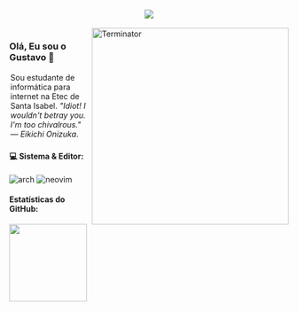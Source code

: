 <br>
<div align="center">
    <img src="https://readme-typing-svg.herokuapp.com?font=Tiny5&size=40&duration=4000&pause=1000&color=FFFFFF&width=500&lines=%3Ch1%3EHello%2C+World!%3C%2Fh1%3E" />
</div>
<br>

<img src="https://github.com/user-attachments/assets/a802aa11-a3ca-4e4b-a836-3c56c2668752" alt="Terminator" min-width="400px" max-width="400px" width="355px" align="right">

<h3>
    Olá, Eu sou o Gustavo 🫩
</h3>

<p align="left" style="padding: 2px;"> 
    Sou estudante de informática para internet na Etec de Santa Isabel. <i>"Idiot! I wouldn't betray you. I'm too chivalrous." — Eikichi Onizuka</i>.
</p>

<p align="left">
    <h4>
        💻 Sistema & Editor:
    </h4>
    <section>
		<img alt="arch" src="https://img.shields.io/badge/Arch_Linux-1793D1?style=for-the-badge&logo=arch-linux&logoColor=white">
    	<img alt="neovim" src="https://img.shields.io/badge/NeoVim-%2357A143.svg?&style=for-the-badge&logo=neovim&logoColor=white">
    </section>
</p>

<p align="left">
    <h4>
        Estatísticas do GitHub:
    </h4>
    <img height="140em" src="https://github-readme-stats.vercel.app/api?username=guto-off&theme=github_dark&show_icons=true" align/>
</p>
